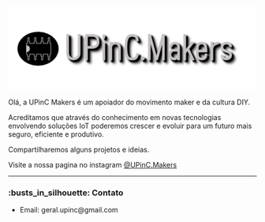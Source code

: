 
 <img src="logo-principal-0.png">

<p>Olá, a UPinC Makers é um apoiador do movimento maker e da cultura DIY.</p>
<p>Acreditamos que através do conhecimento em novas tecnologias envolvendo soluções IoT poderemos crescer e evoluir para um futuro mais seguro, eficiente e produtivo.</p>
<p>Compartilharemos alguns projetos e ideias.</p>
<p>  Visite a nossa pagina no instagram
<a href = "https://www.instagram.com/upinc.makers/">@UPinC.Makers</a></p>
<hr></hr>  
<h3>:busts_in_silhouette: Contato</h3>

<ul>
  <li>Email: geral.upinc@gmail.com</li>
  
</ul>
